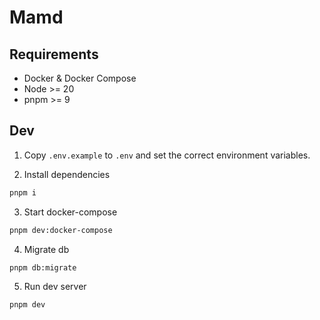 # Mamd

## Requirements

- Docker & Docker Compose
- Node >= 20
- pnpm >= 9

## Dev

1. Copy `.env.example` to `.env` and set the correct environment variables.

2. Install dependencies

```sh
pnpm i
```

3. Start docker-compose

```sh
pnpm dev:docker-compose
```

4. Migrate db

```sh
pnpm db:migrate
```

5. Run dev server

```sh
pnpm dev
```
